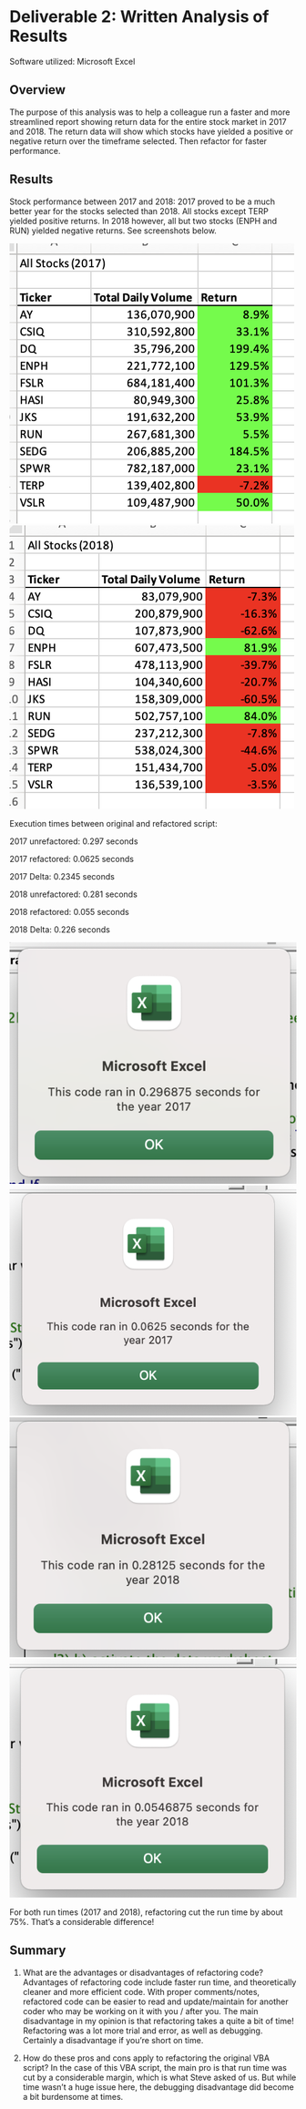 # Deliverable 2: Written Analysis of Results 

Software utilized: Microsoft Excel

## Overview

The purpose of this analysis was to help a colleague run a faster and more streamlined report showing return data for the entire stock market in 2017 and 2018. The return data will show which stocks have yielded a positive or negative return over the timeframe selected. Then refactor for faster performance.


## Results

Stock performance between 2017 and 2018:
2017 proved to be a much better year for the stocks selected than 2018. All stocks except TERP yielded positive returns. In 2018 however, all but two stocks (ENPH and RUN) yielded negative returns. See screenshots below.

<img src="Resources/Screenshots for Readme/2017-results.png">
<img src="Resources/Screenshots for Readme/2018-results.png">

Execution times between original and refactored script: 

2017 unrefactored: 0.297 seconds

2017 refactored: 0.0625 seconds

2017 Delta: 0.2345 seconds

2018 unrefactored: 0.281 seconds

2018 refactored: 0.055 seconds

2018 Delta: 0.226 seconds


<img src="Resources/Unrefactored-2017.png">
<img src="Resources/Refactored-2017.png">
<img src="Resources/Unrefactored-2018.png">
<img src="Resources/Refactored-2018.png">

For both run times (2017 and 2018), refactoring cut the run time by about 75%. That’s a considerable difference! 

## Summary

1. What are the advantages or disadvantages of refactoring code?
Advantages of refactoring code include faster run time, and theoretically cleaner and more efficient code. With proper comments/notes, refactored code can be easier to read and update/maintain for another coder who may be working on it with you / after you. 
The main disadvantage in my opinion is that refactoring takes a quite a bit of time! Refactoring was a lot more trial and error, as well as debugging. Certainly a disadvantage if you’re short on time. 

2. How do these pros and cons apply to refactoring the original VBA script?
In the case of this VBA script, the main pro is that run time was cut by a considerable margin, which is what Steve asked of us. But while time wasn’t a huge issue here, the debugging disadvantage did become a bit burdensome at times. 
